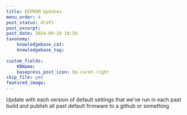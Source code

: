```yaml
---
title: EEPROM Updates
menu_order: 4
post_status: draft
post_excerpt: 
post_date: 2024-09-10 10:50
taxonomy:
    knowledgebase_cat: 
    knowledgebase_tag:
        
custom_fields:
    KBName: 
    basepress_post_icon: bp-caret-right
skip_file: yes
featured_image: 
---
```

Update with each version of default settings that we’ve run in each past build and publish all past default firmware to a github or something